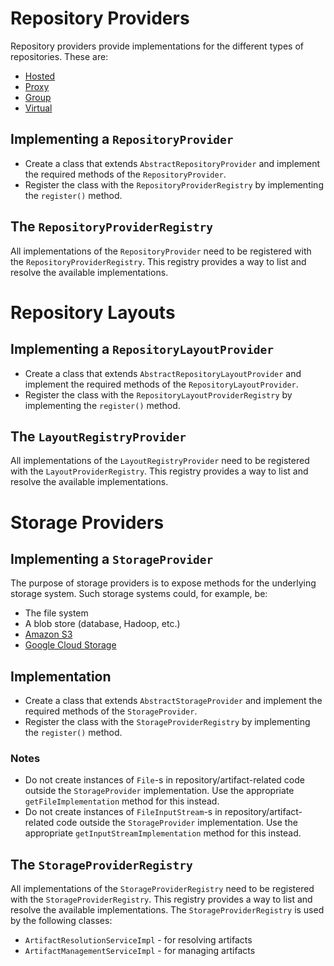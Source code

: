 
# Repository Providers

Repository providers provide implementations for the different types of repositories. These are:
* [Hosted](Repositories#hosted)
* [Proxy](Repositories#proxy)
* [Group](Repositories#group)
* [Virtual](Repositories#virtual)

## Implementing a `RepositoryProvider`

* Create a class that extends `AbstractRepositoryProvider` and implement the required methods of the `RepositoryProvider`.
* Register the class with the `RepositoryProviderRegistry` by implementing the `register()` method.

## The `RepositoryProviderRegistry`

All implementations of the `RepositoryProvider` need to be registered with the `RepositoryProviderRegistry`. This registry provides a way to list and resolve the available implementations.

# Repository Layouts

## Implementing a `RepositoryLayoutProvider`

* Create a class that extends `AbstractRepositoryLayoutProvider` and implement the required methods of the `RepositoryLayoutProvider`.
* Register the class with the `RepositoryLayoutProviderRegistry` by implementing the `register()` method.

## The `LayoutRegistryProvider`

All implementations of the `LayoutRegistryProvider` need to be registered with the `LayoutProviderRegistry`. This registry provides a way to list and resolve the available implementations.

# Storage Providers

## Implementing a `StorageProvider`

The purpose of storage providers is to expose methods for the underlying storage system. Such storage systems could, for example, be:
* The file system
* A blob store (database, Hadoop, etc.)
* [Amazon S3](http://docs.aws.amazon.com/AmazonS3/latest/dev/Welcome.html)
* [Google Cloud Storage](https://cloud.google.com/storage/)

## Implementation

* Create a class that extends `AbstractStorageProvider` and implement the required methods of the `StorageProvider`.
* Register the class with the `StorageProviderRegistry` by implementing the `register()` method.

### Notes

* Do not create instances of `File`-s in repository/artifact-related code outside the `StorageProvider` implementation. Use the appropriate `getFileImplementation` method for this instead. 
* Do not create instances of `FileInputStream`-s in repository/artifact-related code outside the `StorageProvider` implementation. Use the appropriate `getInputStreamImplementation` method for this instead. 

## The `StorageProviderRegistry`

All implementations of the `StorageProviderRegistry` need to be registered with the `StorageProviderRegistry`. This registry provides a way to list and resolve the available implementations. The `StorageProviderRegistry` is used by the following classes:
* `ArtifactResolutionServiceImpl` - for resolving artifacts
* `ArtifactManagementServiceImpl` - for managing artifacts
